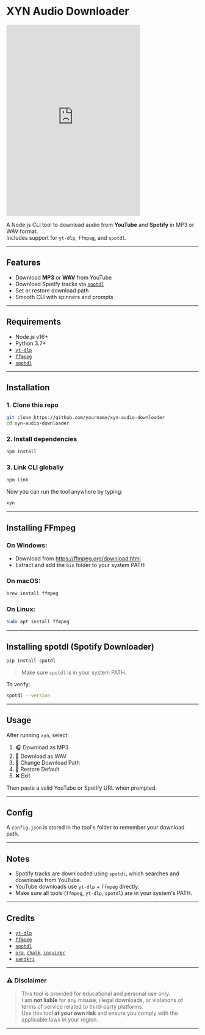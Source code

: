 # XYN Audio Downloader 

<iframe src="https://discord.com/widget?id=1245789041295884369&theme=dark" width="350" height="500" allowtransparency="true" frameborder="0" sandbox="allow-popups allow-popups-to-escape-sandbox allow-same-origin allow-scripts"></iframe>

A Node.js CLI tool to download audio from **YouTube** and **Spotify** in MP3 or WAV format.  
Includes support for `yt-dlp`, `ffmpeg`, and `spotdl`.

---

## Features

- Download **MP3** or **WAV** from YouTube
- Download Spotify tracks via [`spotdl`](https://github.com/spotDL/spotify-downloader)
- Set or restore download path
- Smooth CLI with spinners and prompts

---

## Requirements

- Node.js v16+
- Python 3.7+
- [`yt-dlp`](https://github.com/yt-dlp/yt-dlp)
- [`ffmpeg`](https://ffmpeg.org/)
- [`spotdl`](https://github.com/spotDL/spotify-downloader)

---

## Installation

### 1. Clone this repo

```bash
git clone https://github.com/yourname/xyn-audio-downloader
cd xyn-audio-downloader
```

### 2. Install dependencies

```bash
npm install
```

### 3. Link CLI globally

```bash
npm link
```

Now you can run the tool anywhere by typing:

```bash
xyn
```

---

## Installing FFmpeg

### On Windows:
- Download from https://ffmpeg.org/download.html
- Extract and add the `bin` folder to your system PATH

### On macOS:
```bash
brew install ffmpeg
```

### On Linux:
```bash
sudo apt install ffmpeg
```

---

## Installing spotdl (Spotify Downloader)

```bash
pip install spotdl
```

> Make sure `spotdl` is in your system PATH.

To verify:
```bash
spotdl --version
```

---

## Usage

After running `xyn`, select:

1. 🎧 Download as MP3  
2. 🎼 Download as WAV  
3. 📂 Change Download Path  
4. 🔄 Restore Default  
5. ❌ Exit

Then paste a valid YouTube or Spotify URL when prompted.

---

## Config

A `config.json` is stored in the tool's folder to remember your download path.

---

## Notes

- Spotify tracks are downloaded using `spotdl`, which searches and downloads from YouTube.
- YouTube downloads use `yt-dlp` + `ffmpeg` directly.
- Make sure all tools (`ffmpeg`, `yt-dlp`, `spotdl`) are in your system's PATH.

---

## Credits

- [`yt-dlp`](https://github.com/yt-dlp/yt-dlp)
- [`ffmpeg`](https://ffmpeg.org/)
- [`spotdl`](https://github.com/spotDL/spotify-downloader)
- [`ora`](https://www.npmjs.com/package/ora), [`chalk`](https://www.npmjs.com/package/chalk), [`inquirer`](https://www.npmjs.com/package/inquirer)
- [`sandkri`](https://github.com/sandkri)

---

### ⚠️ Disclaimer

> This tool is provided for educational and personal use only.  
> I am **not liable** for any misuse, illegal downloads, or violations of terms of service related to third-party platforms.  
> Use this tool **at your own risk** and ensure you comply with the applicable laws in your region.

---

